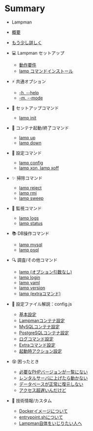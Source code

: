 # Summary

- Lampman
- [概要](README.md)
- [もう少し詳しく](pages/intro-detail.md)


- 💻 Lampman セットアップ
    * [動作要件](pages/setup-require.md)
    * [lamp コマンドインストール](pages/setup-install.md)


- ⚡ 共通オプション
    * [-h, --help](pages/opt-help.md)
    * [-m, --mode](pages/opt-mode.md)


- 🔨 セットアップコマンド
    * [lamp init](pages/cmd-init.md)


- 🚩 コンテナ起動/終了コマンド
    * [lamp up](pages/cmd-up.md)
    * [lamp down](pages/cmd-down.md)


- 🔧 設定コマンド
    * [lamp config](pages/cmd-config.md)
    * [lamp xon, lamp xoff](pages/cmd-xdebug.md)


- ✨ 掃除コマンド
    * [lamp reject](pages/cmd-reject.md)
    * [lamp rmi](pages/cmd-rmi.md)
    * [lamp sweep](pages/cmd-sweep.md)


- 👀 監視コマンド
    * [lamp logs](pages/cmd-logs.md)
    * [lamp status](pages/cmd-status.md)


- 📚 DB操作コマンド
    * [lamp mysql](pages/cmd-mysql.md)
    * [lamp psql](pages/cmd-psql.md)


- 🔍 調査/その他コマンド
    * [lamp (オプション引数なし)](pages/cmd-noargs.md)
    * [lamp login](pages/cmd-login.md)
    * [lamp yaml](pages/cmd-yaml.md)
    * [lamp version](pages/cmd-version.md)
    * [lamp (extraコマンド)](pages/cmd-extra.md)


- 📝 設定ファイル解説：config.js
  - [基本設定](pages/conf-base.md)
  - [Lampmanコンテナ設定](pages/conf-lampman.md)
  - [MySQLコンテナ設定](pages/conf-mysql.md)
  - [PostgreSQLコンテナ設定](pages/conf-postgresql.md)
  - [ログコマンド設定](pages/conf-logs.md)
  - [Extraコマンド設定](pages/conf-extra.md)
  - [起動時アクション設定](pages/conf-upped.md)


<!--
- 👆 構成例
  - [コンテナ実行前にサーバに手入れしたい]()
  - [本番で使いたい]()
  - [localhostでDBしたい]()
  - [fluentでログしたい]()
  - [マウントせずgit cloneしたい]()
-->


- 😵 困ったとき
  - [必要なPHPバージョンが一覧にない](pages/help-need-phpver.md)
  - [レンタルサーバに上げたら動かない](pages/help-error-prod.md)
  - [データベースが正常に復元しない](pages/help-db-restore.md)
  - [アクセス超遅いんだけど](pages/help-slowly.md)


- 🤖 技術情報/カスタム
  - [Dockerイメージについて](pages/tech-images.md)
  - [entrypoint.shについて](pages/tech-entrypoint.md)
  - [Lampman自体をいじりたい人へ](pages/tech-lampman-dev.md)
